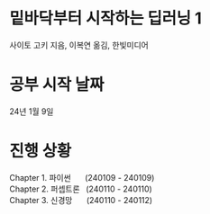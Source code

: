 # 밑바닥부터 시작하는 딥러닝 1
사이토 고키 지음, 이복연 옮김, 한빛미디어  

# 공부 시작 날짜
24년 1월 9일  

# 진행 상황
Chapter 1. 파이썬 &ensp;&ensp;&ensp;(240109 - 240109)  
Chapter 2. 퍼셉트론 &ensp;(240110 - 240110)  
Chapter 3. 신경망 &ensp;&ensp;&ensp;(240110 - 240112)  

